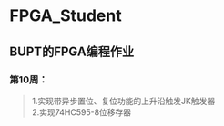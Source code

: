 # FPGA_Student
## BUPT的FPGA编程作业
### 第10周：       
>1.实现带异步置位、复位功能的上升沿触发JK触发器     
>2.实现74HC595-8位移存器 
